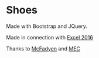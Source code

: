 Shoes
======

Made with Bootstrap and JQuery.

Made in connection with [Excel 2016](http://www.excelmec.org/excel2016/#/home/)

Thanks to [McFadyen](http://mcfadyen.com/) and [MEC](http://www.mec.ac.in/)



